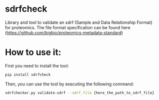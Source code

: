 # sdrfcheck

Library and tool to validate an sdrf (Sample and Data Relationship Format) for proteomics. The file format specification can be found here
(https://github.com/bigbio/proteomics-metadata-standard)


# How to use it:

First you need to install the tool:

```bash
pip install sdrfcheck
```

Then, you can use the tool by executing the following command:

```bash
sdrfchecker.py validate-sdrf --sdrf_file {here_the_path_to_sdrf_file}
```

